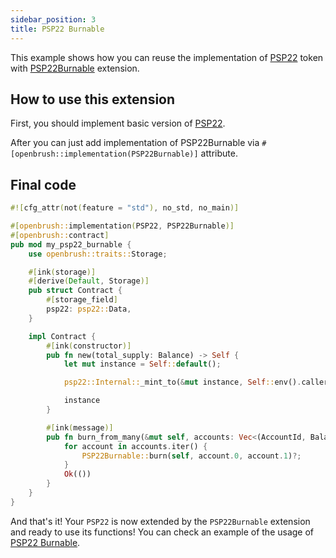 ```yaml
---
sidebar_position: 3
title: PSP22 Burnable
---
```


This example shows how you can reuse the implementation of
[PSP22](https://github.com/Brushfam/openbrush-contracts/tree/main/contracts/src/token/psp22) token with [PSP22Burnable](https://github.com/Brushfam/openbrush-contracts/tree/main/contracts/src/token/psp22/extensions/burnable.rs) extension.

## How to use this extension

First, you should implement basic version of [PSP22](../psp22.md).

After you can just add implementation of PSP22Burnable via `#[openbrush::implementation(PSP22Burnable)]` attribute.

## Final code

```rust
#![cfg_attr(not(feature = "std"), no_std, no_main)]

#[openbrush::implementation(PSP22, PSP22Burnable)]
#[openbrush::contract]
pub mod my_psp22_burnable {
    use openbrush::traits::Storage;

    #[ink(storage)]
    #[derive(Default, Storage)]
    pub struct Contract {
        #[storage_field]
        psp22: psp22::Data,
    }

    impl Contract {
        #[ink(constructor)]
        pub fn new(total_supply: Balance) -> Self {
            let mut instance = Self::default();

            psp22::Internal::_mint_to(&mut instance, Self::env().caller(), total_supply).expect("Should mint");

            instance
        }

        #[ink(message)]
        pub fn burn_from_many(&mut self, accounts: Vec<(AccountId, Balance)>) -> Result<(), PSP22Error> {
            for account in accounts.iter() {
                PSP22Burnable::burn(self, account.0, account.1)?;
            }
            Ok(())
        }
    }
}
```

And that's it! Your `PSP22` is now extended by the `PSP22Burnable` extension and ready to use its functions!
You can check an example of the usage of [PSP22 Burnable](https://github.com/Brushfam/openbrush-contracts/tree/main/examples/psp22_extensions/burnable).